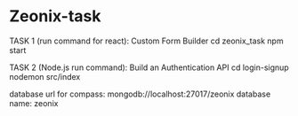 # Zeonix-task

TASK 1 (run command for react): Custom Form Builder
cd zeonix_task
npm start





TASK 2 (Node.js run command): Build an Authentication API
cd login-signup
nodemon src/index

database url for compass: mongodb://localhost:27017/zeonix
database name: zeonix
